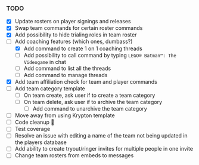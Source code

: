 ### TODO

- [X] Update rosters on player signings and releases
- [X] Swap team commands for certain roster commands
- [X] Add possibility to hide trialing roles in team roster
- [ ] Add coaching features (which ones, dumbass?)
  - [X] Add command to create 1 on 1 coaching threads
  - [ ] Add possibility to call command by typing `LEGO® Batman™: The Videogame` in chat
  - [ ] Add command to list all the threads
  - [ ] Add command to manage threads
- [X] Add team affiliation check for team and player commands
- [ ] Add team category template
  - [ ] On team create, ask user if to create a team category
  - [ ] On team delete, ask user if to archive the team category
    - [ ] Add command to unarchive the team category
- [ ] Move away from using Krypton template
- [ ] Code cleanup 🥲
- [ ] Test coverage
- [ ] Resolve an issue with editing a name of the team not being updated in the players database
- [ ] Add ability to create tryout/ringer invites for multiple people in one invite
- [ ] Change team rosters from embeds to messages